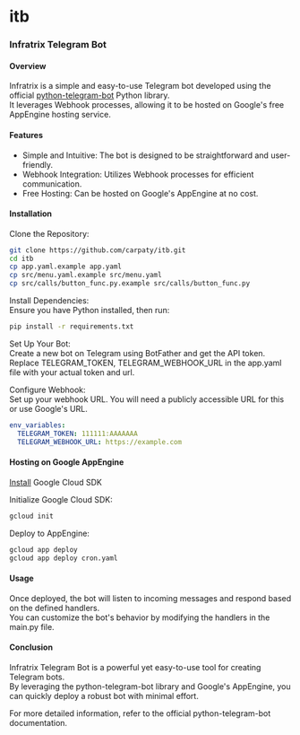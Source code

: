 # itb

### Infratrix Telegram Bot

#### Overview

Infratrix is a simple and easy-to-use Telegram bot developed using the official [python-telegram-bot](https://github.com/python-telegram-bot/python-telegram-bot) Python library.  
It leverages Webhook processes, allowing it to be hosted on Google's free AppEngine hosting service.  

#### Features

* Simple and Intuitive: The bot is designed to be straightforward and user-friendly.
* Webhook Integration: Utilizes Webhook processes for efficient communication.
* Free Hosting: Can be hosted on Google's AppEngine at no cost.

#### Installation

Clone the Repository:

```bash
git clone https://github.com/carpaty/itb.git
cd itb
cp app.yaml.example app.yaml
cp src/menu.yaml.example src/menu.yaml
cp src/calls/button_func.py.example src/calls/button_func.py
```

Install Dependencies:  
Ensure you have Python installed, then run:  

```bash
pip install -r requirements.txt
```

Set Up Your Bot:  
Create a new bot on Telegram using BotFather and get the API token. Replace TELEGRAM_TOKEN, TELEGRAM_WEBHOOK_URL in the app.yaml file with your actual token and url.  

Configure Webhook:  
Set up your webhook URL. You will need a publicly accessible URL for this or use Google's URL.

```yaml
env_variables:
  TELEGRAM_TOKEN: 111111:AAAAAAA
  TELEGRAM_WEBHOOK_URL: https://example.com
```


#### Hosting on Google AppEngine

[Install](https://cloud.google.com/sdk/docs/install) Google Cloud SDK 

Initialize Google Cloud SDK:

```bash
gcloud init
```

Deploy to AppEngine:  

```bash
gcloud app deploy
gcloud app deploy cron.yaml
```

#### Usage

Once deployed, the bot will listen to incoming messages and respond based on the defined handlers.  
You can customize the bot's behavior by modifying the handlers in the main.py file.  

#### Conclusion

Infratrix Telegram Bot is a powerful yet easy-to-use tool for creating Telegram bots.  
By leveraging the python-telegram-bot library and Google's AppEngine, you can quickly deploy a robust bot with minimal effort.  

For more detailed information, refer to the official python-telegram-bot documentation.
